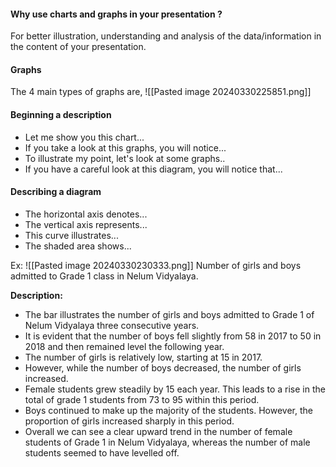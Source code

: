 #### Why use charts and graphs in your presentation ?
For better illustration, understanding and analysis of the data/information in the content of your presentation. 
#### Graphs
The 4 main types of graphs are,
![[Pasted image 20240330225851.png]]

#### Beginning a description
- Let me show you this chart...
- If you take a look at this graphs, you will notice...
- To illustrate my point, let's look at some graphs..
- If you have a careful look at this diagram, you will notice that...
#### Describing a diagram
- The horizontal axis denotes...
- The vertical axis represents...
- This curve illustrates...
- The shaded area shows...

Ex:
![[Pasted image 20240330230333.png]]
Number of girls and boys admitted to Grade 1 class in Nelum Vidyalaya.

**Description:**
- The bar illustrates the number of girls and boys admitted to Grade 1 of Nelum Vidyalaya three consecutive years.
- It is evident that the number of boys fell slightly from 58 in 2017 to 50 in 2018 and then remained level the following year. 
- The number of girls is relatively low, starting at 15 in 2017.
- However, while the number of boys decreased, the number of girls increased. 
- Female students grew steadily by 15 each year. This leads to a rise in the total of grade 1 students from 73 to 95 within this period.
- Boys continued to make up the majority of the students. However, the proportion of girls increased sharply in this period. 
- Overall we can see a clear upward trend in the number of female students of Grade 1 in Nelum Vidyalaya, whereas the number of male students seemed to have levelled off. 

